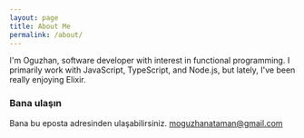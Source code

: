 ```yaml
---
layout: page
title: About Me
permalink: /about/
---
```


I'm Oguzhan, software developer with interest in functional programming.
I primarily work with JavaScript, TypeScript, and Node.js, but lately, I've been really enjoying Elixir.

### Bana ulaşın

Bana bu eposta adresinden ulaşabilirsiniz.
[moguzhanataman@gmail.com](mailto:moguzhanataman@gmail.com)

